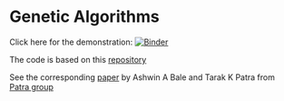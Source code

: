 # Genetic Algorithms

Click here for the demonstration: [![Binder](https://mybinder.org/badge_logo.svg)](https://mybinder.org/v2/gh/utkugurel/GA.git/main?labpath=lectureGA.ipynb)

The code is based on this [repository](https://github.com/patra-group/GA-code)

See the corresponding [paper](https://arxiv.org/pdf/2107.06439v1.pdf) by Ashwin A Bale and Tarak K Patra from [Patra group](https://home.iitm.ac.in/tpatra/Joinus.html)
